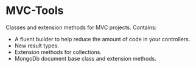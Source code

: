 # MVC-Tools
Classes and extension methods for MVC projects.
Contains:
* A fluent builder to help reduce the amount of code in your controllers.
* New result types.
* Extension methods for collections.
* MongoDb document base class and extension methods.
